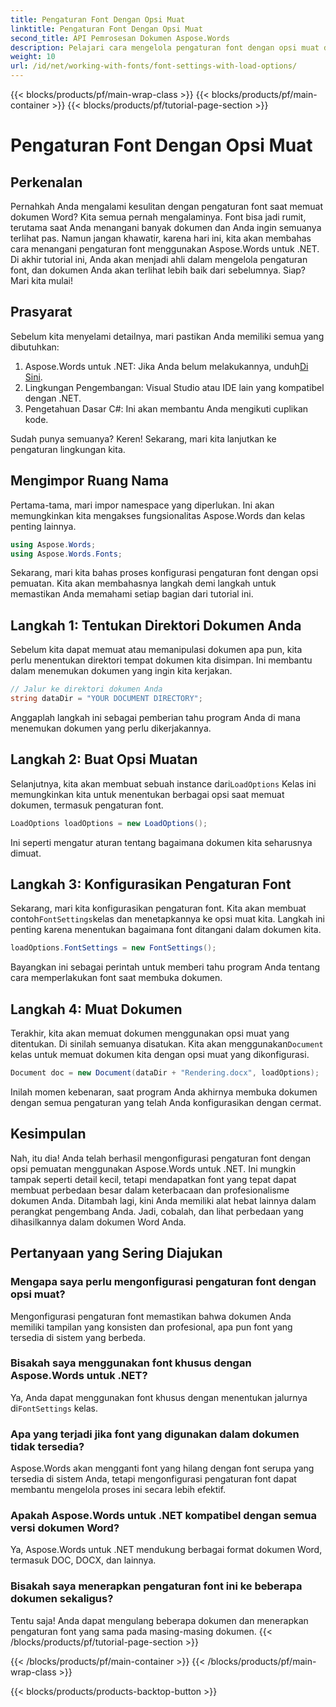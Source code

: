 ```yaml
---
title: Pengaturan Font Dengan Opsi Muat
linktitle: Pengaturan Font Dengan Opsi Muat
second_title: API Pemrosesan Dokumen Aspose.Words
description: Pelajari cara mengelola pengaturan font dengan opsi muat di Aspose.Words untuk .NET. Panduan langkah demi langkah bagi pengembang untuk memastikan tampilan font yang konsisten dalam dokumen Word.
weight: 10
url: /id/net/working-with-fonts/font-settings-with-load-options/
---
```


{{< blocks/products/pf/main-wrap-class >}}
{{< blocks/products/pf/main-container >}}
{{< blocks/products/pf/tutorial-page-section >}}

# Pengaturan Font Dengan Opsi Muat

## Perkenalan

Pernahkah Anda mengalami kesulitan dengan pengaturan font saat memuat dokumen Word? Kita semua pernah mengalaminya. Font bisa jadi rumit, terutama saat Anda menangani banyak dokumen dan Anda ingin semuanya terlihat pas. Namun jangan khawatir, karena hari ini, kita akan membahas cara menangani pengaturan font menggunakan Aspose.Words untuk .NET. Di akhir tutorial ini, Anda akan menjadi ahli dalam mengelola pengaturan font, dan dokumen Anda akan terlihat lebih baik dari sebelumnya. Siap? Mari kita mulai!

## Prasyarat

Sebelum kita menyelami detailnya, mari pastikan Anda memiliki semua yang dibutuhkan:

1.  Aspose.Words untuk .NET: Jika Anda belum melakukannya, unduh[Di Sini](https://releases.aspose.com/words/net/).
2. Lingkungan Pengembangan: Visual Studio atau IDE lain yang kompatibel dengan .NET.
3. Pengetahuan Dasar C#: Ini akan membantu Anda mengikuti cuplikan kode.

Sudah punya semuanya? Keren! Sekarang, mari kita lanjutkan ke pengaturan lingkungan kita.

## Mengimpor Ruang Nama

Pertama-tama, mari impor namespace yang diperlukan. Ini akan memungkinkan kita mengakses fungsionalitas Aspose.Words dan kelas penting lainnya.

```csharp
using Aspose.Words;
using Aspose.Words.Fonts;
```

Sekarang, mari kita bahas proses konfigurasi pengaturan font dengan opsi pemuatan. Kita akan membahasnya langkah demi langkah untuk memastikan Anda memahami setiap bagian dari tutorial ini.

## Langkah 1: Tentukan Direktori Dokumen Anda

Sebelum kita dapat memuat atau memanipulasi dokumen apa pun, kita perlu menentukan direktori tempat dokumen kita disimpan. Ini membantu dalam menemukan dokumen yang ingin kita kerjakan.

```csharp
// Jalur ke direktori dokumen Anda
string dataDir = "YOUR DOCUMENT DIRECTORY";
```

Anggaplah langkah ini sebagai pemberian tahu program Anda di mana menemukan dokumen yang perlu dikerjakannya.

## Langkah 2: Buat Opsi Muatan

 Selanjutnya, kita akan membuat sebuah instance dari`LoadOptions` Kelas ini memungkinkan kita untuk menentukan berbagai opsi saat memuat dokumen, termasuk pengaturan font.

```csharp
LoadOptions loadOptions = new LoadOptions();
```

Ini seperti mengatur aturan tentang bagaimana dokumen kita seharusnya dimuat.

## Langkah 3: Konfigurasikan Pengaturan Font

 Sekarang, mari kita konfigurasikan pengaturan font. Kita akan membuat contoh`FontSettings`kelas dan menetapkannya ke opsi muat kita. Langkah ini penting karena menentukan bagaimana font ditangani dalam dokumen kita.

```csharp
loadOptions.FontSettings = new FontSettings();
```

Bayangkan ini sebagai perintah untuk memberi tahu program Anda tentang cara memperlakukan font saat membuka dokumen.

## Langkah 4: Muat Dokumen

 Terakhir, kita akan memuat dokumen menggunakan opsi muat yang ditentukan. Di sinilah semuanya disatukan. Kita akan menggunakan`Document` kelas untuk memuat dokumen kita dengan opsi muat yang dikonfigurasi.

```csharp
Document doc = new Document(dataDir + "Rendering.docx", loadOptions);
```

Inilah momen kebenaran, saat program Anda akhirnya membuka dokumen dengan semua pengaturan yang telah Anda konfigurasikan dengan cermat.

## Kesimpulan

Nah, itu dia! Anda telah berhasil mengonfigurasi pengaturan font dengan opsi pemuatan menggunakan Aspose.Words untuk .NET. Ini mungkin tampak seperti detail kecil, tetapi mendapatkan font yang tepat dapat membuat perbedaan besar dalam keterbacaan dan profesionalisme dokumen Anda. Ditambah lagi, kini Anda memiliki alat hebat lainnya dalam perangkat pengembang Anda. Jadi, cobalah, dan lihat perbedaan yang dihasilkannya dalam dokumen Word Anda.

## Pertanyaan yang Sering Diajukan

### Mengapa saya perlu mengonfigurasi pengaturan font dengan opsi muat?
Mengonfigurasi pengaturan font memastikan bahwa dokumen Anda memiliki tampilan yang konsisten dan profesional, apa pun font yang tersedia di sistem yang berbeda.

### Bisakah saya menggunakan font khusus dengan Aspose.Words untuk .NET?
 Ya, Anda dapat menggunakan font khusus dengan menentukan jalurnya di`FontSettings` kelas.

### Apa yang terjadi jika font yang digunakan dalam dokumen tidak tersedia?
Aspose.Words akan mengganti font yang hilang dengan font serupa yang tersedia di sistem Anda, tetapi mengonfigurasi pengaturan font dapat membantu mengelola proses ini secara lebih efektif.

### Apakah Aspose.Words untuk .NET kompatibel dengan semua versi dokumen Word?
Ya, Aspose.Words untuk .NET mendukung berbagai format dokumen Word, termasuk DOC, DOCX, dan lainnya.

### Bisakah saya menerapkan pengaturan font ini ke beberapa dokumen sekaligus?
Tentu saja! Anda dapat mengulang beberapa dokumen dan menerapkan pengaturan font yang sama pada masing-masing dokumen.
{{< /blocks/products/pf/tutorial-page-section >}}

{{< /blocks/products/pf/main-container >}}
{{< /blocks/products/pf/main-wrap-class >}}

{{< blocks/products/products-backtop-button >}}
